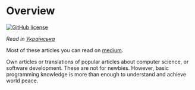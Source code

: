 # Overview

[![GitHub license](https://img.shields.io/badge/license-Apache%20License%202.0-blue.svg?style=flat)](https://www.apache.org/licenses/LICENSE-2.0)

*Read in [Українська](README-UK.md)*

Most of these articles you can read on [medium](https://medium.com/@yaroslav.havrylovych).

Own articles or translations of popular articles about computer science,
or software development. These are not for newbies. 
However, basic programming knowledge 
is more than enough to understand and achieve world peace.
